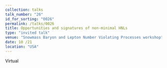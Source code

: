 ```yaml
---
collection: talks
talk_number: "26"
id_for_sorting: "0026"
permalink: /talks/0026
title: Opportunities and signatures of non-minimal HNLs 
type: "invited talk"
venue: "Snowmass Baryon and Lepton Number Violating Processes workshop"
date: 10 /21
location: "USA"
---
```


Virtual
